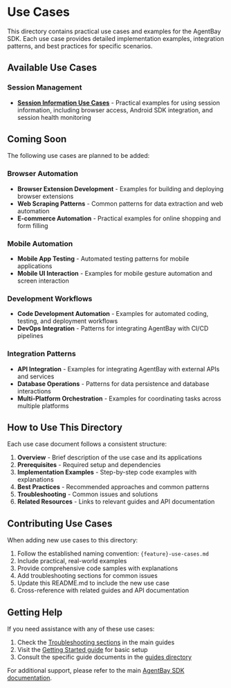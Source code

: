 # Use Cases

This directory contains practical use cases and examples for the AgentBay SDK. Each use case provides detailed implementation examples, integration patterns, and best practices for specific scenarios.

## Available Use Cases

### Session Management

- **[Session Information Use Cases](session-info-use-cases.md)** - Practical examples for using session information, including browser access, Android SDK integration, and session health monitoring

## Coming Soon

The following use cases are planned to be added:

### Browser Automation
- **Browser Extension Development** - Examples for building and deploying browser extensions
- **Web Scraping Patterns** - Common patterns for data extraction and web automation
- **E-commerce Automation** - Practical examples for online shopping and form filling

### Mobile Automation  
- **Mobile App Testing** - Automated testing patterns for mobile applications
- **Mobile UI Interaction** - Examples for mobile gesture automation and screen interaction

### Development Workflows
- **Code Development Automation** - Examples for automated coding, testing, and deployment workflows
- **DevOps Integration** - Patterns for integrating AgentBay with CI/CD pipelines

### Integration Patterns
- **API Integration** - Examples for integrating AgentBay with external APIs and services
- **Database Operations** - Patterns for data persistence and database interactions
- **Multi-Platform Orchestration** - Examples for coordinating tasks across multiple platforms

## How to Use This Directory

Each use case document follows a consistent structure:

1. **Overview** - Brief description of the use case and its applications
2. **Prerequisites** - Required setup and dependencies
3. **Implementation Examples** - Step-by-step code examples with explanations
4. **Best Practices** - Recommended approaches and common patterns
5. **Troubleshooting** - Common issues and solutions
6. **Related Resources** - Links to relevant guides and API documentation

## Contributing Use Cases

When adding new use cases to this directory:

1. Follow the established naming convention: `{feature}-use-cases.md`
2. Include practical, real-world examples
3. Provide comprehensive code samples with explanations
4. Add troubleshooting sections for common issues
5. Update this README.md to include the new use case
6. Cross-reference with related guides and API documentation

## Getting Help

If you need assistance with any of these use cases:

1. Check the [Troubleshooting sections](../guides/README.md#troubleshooting) in the main guides
2. Visit the [Getting Started guide](../getting-started.md) for basic setup
3. Consult the specific guide documents in the [guides directory](../guides)

For additional support, please refer to the main [AgentBay SDK documentation](../../README.md).